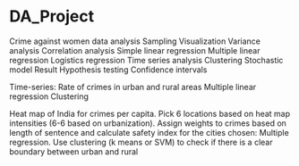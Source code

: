 # DA_Project
 Crime against women data analysis
Sampling
Visualization
Variance analysis
Correlation analysis
Simple linear regression
Multiple linear regression
Logistics regression
Time series analysis
Clustering
Stochastic model
Result
Hypothesis testing
Confidence intervals

Time-series: Rate of crimes in urban and rural areas
Multiple linear regression
Clustering


Heat map of India for crimes per capita.
Pick 6 locations based on heat map intensities (6-6 based on urbanization).
Assign weights to crimes based on length of sentence and calculate safety index for the cities chosen: Multiple regression.
Use clustering (k means or SVM) to check if there is a clear boundary between urban and rural
